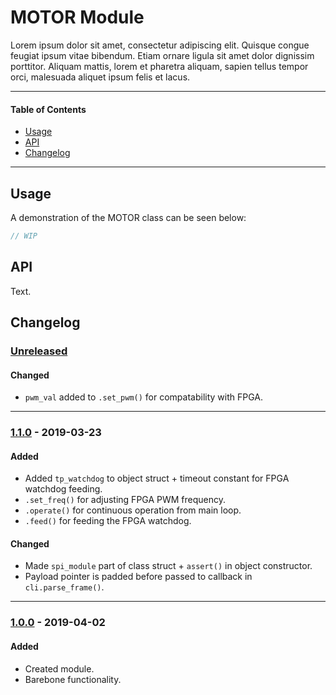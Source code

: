 # MOTOR Module
Lorem ipsum dolor sit amet, consectetur adipiscing elit. Quisque congue feugiat ipsum vitae bibendum. Etiam ornare ligula sit amet dolor dignissim porttitor. Aliquam mattis, lorem et pharetra aliquam, sapien tellus tempor orci, malesuada aliquet ipsum felis et lacus.

<!-- ----------------------------------------------------------------------------------------- -->

---

#### Table of Contents

- [Usage](#usage)
- [API](#api)
- [Changelog](#changelog)

---

<!-- ----------------------------------------------------------------------------------------- -->

## Usage
A demonstration of the MOTOR class can be seen below:

```cpp
// WIP
```

<!-- ----------------------------------------------------------------------------------------- -->

## API
Text.

<!-- ----------------------------------------------------------------------------------------- -->

## Changelog

### [Unreleased]

#### Changed
- `pwm_val` added to `.set_pwm()` for compatability with FPGA.

<!-- #### Known Issues -->


<!-- #### Todo
- Item. -->

---

<!-- ----------------------------------------------------------------------------------------- -->

### [1.1.0] - 2019-03-23

#### Added
- Added `tp_watchdog` to object struct + timeout constant for FPGA watchdog feeding.
- `.set_freq()` for adjusting FPGA PWM frequency.
- `.operate()` for continuous operation from main loop.
- `.feed()` for feeding the FPGA watchdog.

#### Changed
- Made `spi_module` part of class struct + `assert()` in object constructor.
- Payload pointer is padded before passed to callback in `cli.parse_frame()`.

---

<!-- ----------------------------------------------------------------------------------------- -->

### [1.0.0] - 2019-04-02

#### Added
- Created module.
- Barebone functionality.

<!-- ----------------------------------------------------------------------------------------- -->

[Unreleased]: #changelog
[1.2.0]: #changelog
[1.1.0]: #changelog
[1.0.0]: #changelog
